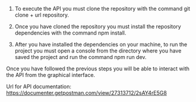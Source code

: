 1. To execute the API you must clone the repository with the command git clone + url repository.

2. Once you have cloned the repository you must install the repository dependencies with the command npm install.

3. After you have installed the dependencies on your machine, to run the project you must open a console from the directory where you have saved the project and run the command npm run dev.

Once you have followed the previous steps you will be able to interact with the API from the graphical interface.

Url for API documentation: https://documenter.getpostman.com/view/27313712/2sAY4rE5G8
